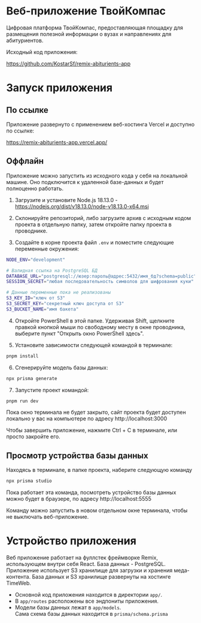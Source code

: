 # Веб-приложение ТвойКомпас

Цифровая платформа ТвойКомпас, предоставляющая площадку для размещения
полезной информации о вузах и направлениях для абитуриентов.

Исходный код приложения:

https://github.com/KostarSf/remix-abiturients-app

# Запуск приложения

## По ссылке

Приложение развернуто с применением веб-хостинга Vercel и доступно по ссылке:

https://remix-abiturients-app.vercel.app/

## Оффлайн

Приложение можно запустить из исходного кода у себя на локальной машине.
Оно подключится к удаленной базе-данных и будет полноценно работать.

1. Загрузите и установите Node.js 18.13.0 -
   https://nodejs.org/dist/v18.13.0/node-v18.13.0-x64.msi

2. Склонируйте репозиторий, либо загрузите архив с исходным кодом проекта
   в отдельную папку, затем откройте папку проекта в проводнике.

3. Создайте в корне проекта файл `.env` и поместите следующие переменные окружения:

```sh
NODE_ENV="development"

# Валидная ссылка на PostgreSQL БД
DATABASE_URL="postgresql://юзер:пароль@адрес:5432/имя_бд?schema=public"
SESSION_SECRET="любая последовательность символов для шифрования куки"

# Данные переменные пока не реализованы
S3_KEY_ID="ключ от S3"
S3_SECRET_KEY="секретный ключ доступа от S3"
S3_BUCKET_NAME="имя бакета"

```

4. Откройте PowerShell в этой папке. Удерживая Shift,
   щелкните правкой кнопкой мыши по свободному месту в окне проводника,
   выберите пункт "Открыть окно PowerShell здесь".

5. Установите зависимости следующей командой в терминале:

```sh
pnpm install
```

6. Сгенерируйте модель базы данных:

```sh
npx prisma generate
```

7. Запустите проект командой:

```sh
pnpm run dev
```

Пока окно терминала не будет закрыто, сайт проекта будет доступен
локально у вас на компьютере по адресу http://localhost:3000

Чтобы завершить приложение, нажмите Ctrl + C в терминале, или просто
закройте его.

## Просмотр устройства базы данных

Находясь в терминале, в папке проекта, наберите следующую команду

```sh
npx prisma studio
```

Пока работает эта команда, посмотреть устройство базы данных можно
будет в браузере, по адресу http://localhost:5555

Команду можно запустить в новом отдельном окне терминала, чтобы не
выключать веб-приложение.

# Устройство приложения

Веб приложение работает на фуллстек фреймворке Remix, использующем внутри
себя React. База данных - PostgreSQL. Приложение использует S3 хранилище
для загрузки и хранения меда-контента. База данных и S3 хранилище развернуты
на хостинге TimeWeb.

- Основной код приложения находится в директории `app/`.
- В `app/routes` расположены все эндпониты приложения.
- Модели базы данных лежат в `app/models`. <br>
  Сама схема базы данных находится в `prisma/schema.prisma`
